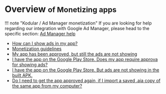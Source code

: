 # Overview <small> of Monetizing apps</small>

!!! note "Kodular / Ad Manager monetization"
    If you are looking for help regarding our integration with Google Ad Manager, please head to the
    specific section: [Ad Manager help](../adm/index.md)

* [How can I show ads in my app?](ads-in-app.md)
* [Monetization guidelines](guidelines.md)
* [My app has been approved, but still the ads are not showing](approved-but-no-ads.md)
* [I have the app on the Google Play Store. Does my app require approva for showing ads?](google-play-approval.md)
* [I have the app on the Google Play Store. But ads are not showing in the built APK.](google-play-not-showing.md)
* [Do I need to get the app approved again, if I import a saved .aia copy of the same app from my computer?](aia-re-approval.md)
